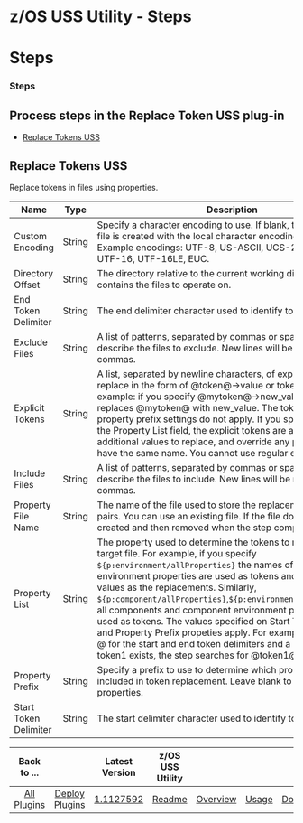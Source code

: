 
z/OS USS Utility - Steps
========================

# Steps


### Steps



Process steps in the Replace Token USS plug-in
----------------------------------------------

* [Replace Tokens USS](#replace_tokens_uss)


Replace Tokens USS
------------------

Replace tokens in files using properties.


| Name | Type | Description | Required | Property Name |
| --- | --- | --- | --- | --- |
| Custom Encoding | String | Specify a character encoding to use. If blank, the replacement file is created with the local character encoding of the agent. Example encodings: UTF-8, US-ASCII, UCS-2, JIS X 0201, UTF-16, UTF-16LE, EUC. | No | customEncoding |
| Directory Offset | String | The directory relative to the current working directory that contains the files to operate on. | No | dir |
| End Token Delimiter | String | The end delimiter character used to identify tokens. | No | endDelimiter |
| Exclude Files | String | A list of patterns, separated by commas or spaces, that describe the files to exclude. New lines will be replaced with commas. | No | excludes |
| Explicit Tokens | String | A list, separated by newline characters, of explicit tokens to replace in the form of @token@->value or token->value. For example: if you specify @mytoken@->new\_value, the step replaces @mytoken@ with new\_value. The token delimiter and property prefix settings do not apply. If you specified a value in the Property List field, the explicit tokens are added as additional values to replace, and override any properties that have the same name. You cannot use regular expressions. | No | explicitTokens |
| Include Files | String | A list of patterns, separated by commas or spaces, that describe the files to include. New lines will be replaced with commas. | Yes | includes |
| Property File Name | String | The name of the file used to store the replacement name-value pairs. You can use an existing file. If the file does not exist, it is created and then removed when the step completes. | No | propFile |
| Property List | String | The property used to determine the tokens to replace in the target file. For example, if you specify ``${p:environment/allProperties}`` the names of all component environment properties are used as tokens and the property values as the replacements. Similarly, ``${p:component/allProperties}``,``${p:environment/allProperties}`` all components and component environment properties are used as tokens. The values specified on Start Token Delimiter and Property Prefix propeties apply. For example, if you specify @ for the start and end token delimiters and a property named token1 exists, the step searches for @token1@ to replace. | No | envPropValues |
| Property Prefix | String | Specify a prefix to use to determine which properties are included in token replacement. Leave blank to include all properties. | No | propertyPrefix |
| Start Token Delimiter | String | The start delimiter character used to identify tokens. | No | startDelimiter |



|Back to ...||Latest Version|z/OS USS Utility ||||
| :---: | :---: | :---: | :---: | :---: | :---: | :---: |
|[All Plugins](../../index.md)|[Deploy Plugins](../README.md)|[1.1127592](https://raw.githubusercontent.com/UrbanCode/IBM-UCD-PLUGINS/main/files/zos-replacetokens-uss/ucd-plugins-zos-replacetokens-uss-1.1127592.zip)|[Readme](README.md)|[Overview](overview.md)|[Usage](usage.md)|[Downloads](downloads.md)|
